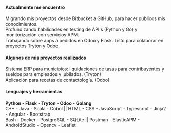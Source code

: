 #### Actualmente me encuentro

Migrando mis proyectos desde Bitbucket a GitHub, para hacer públicos mis conocimientos.\
Profundizando habilidades en testing de API's (Python y Go) y monitorización con servicios APM.\
Trabajando sobre apps a pedidos en Odoo y Flask.
Listo para colaborar en proyectos Tryton y Odoo.

#### Algunos de mis proyectos realizados
Sistema ERP para municipios: liquidaciones de tasas para contribuyentes y sueldos para empleados y jubilados. (Tryton)\
Aplicación para recetas de contactología. (Odoo)

#### Lenguajes y herramientas

**Python - Flask - Tryton - Odoo - Golang**\
C++ - Java - Scala - Cobol || HTML - CSS - JavaScript - Typescript - Jinja2 - Angular - Bootstrap\
Bash - Docker - PostgreSQL - SQLite || Postman - ElasticAPM - AndroidStudio - Opencv - Leaflet

<!-- ![Top Langs](https://github-readme-stats.vercel.app/api/top-langs/?username=ema9123&layout=compact&title_color=007bff&text_color=e7e7e7&icon_color=007bff&bg_color=171c28) -->
